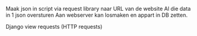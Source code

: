 Maak json in script
via request library naar URL van de website
Al die data in 1 json oversturen
Aan webserver kan losmaken en appart in DB zetten.


Django view requests (HTTP requests)